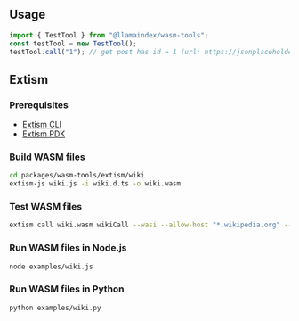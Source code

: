 ## Usage

```ts
import { TestTool } from "@llamaindex/wasm-tools";
const testTool = new TestTool();
testTool.call("1"); // get post has id = 1 (url: https://jsonplaceholder.typicode.com/todos?id=1)
```

## Extism

### Prerequisites

- [Extism CLI](https://github.com/extism/cli?tab=readme-ov-file#installation)
- [Extism PDK](https://github.com/extism/js-pdk?tab=readme-ov-file#linux-macos)

### Build WASM files

```bash
cd packages/wasm-tools/extism/wiki
extism-js wiki.js -i wiki.d.ts -o wiki.wasm
```

### Test WASM files

```bash
extism call wiki.wasm wikiCall --wasi --allow-host "*.wikipedia.org" --input='{"query": "Ho Chi Minh City"}'
```

### Run WASM files in Node.js

```bash
node examples/wiki.js
```

### Run WASM files in Python

```bash
python examples/wiki.py
```
